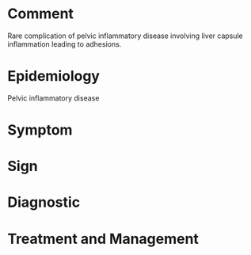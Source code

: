 # Comment

Rare complication of pelvic inflammatory disease involving liver capsule inflammation leading to adhesions.

# Epidemiology

Pelvic inflammatory disease

# Symptom

# Sign

# Diagnostic

# Treatment and Management
